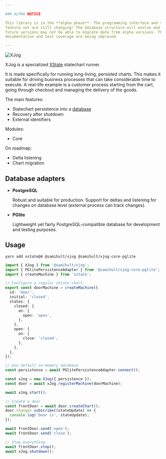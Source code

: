 ```yaml
---

### ALPHA NOTICE

This library is in the **alpha phase**. The programming interface and the
feature set are still changing! The database structure will evolve and
future versions may not be able to migrate data from alpha versions. The
documentation and test coverage are being improved.

---
```


![XJog](https://www.xjog.io/_next/image?url=%2Fxjog-md.png&w=640&q=75)

XJog is a specialized [XState](https://xstate.js.org/) statechart runner.

It is made specifically for running long-living, persisted charts. This makes
it suitable for driving business processes that can take considerable time
to execute. A real-life example is a customer process starting from the cart,
going through checkout and managing the delivery of the goods.

The main features:

- Statechart persistence into a [database](#database-adapters)
- Recovery after shutdown
- External identifiers

Modules:

- Core

On roadmap:

- Delta listening
- Chart migration

## Database adapters

- **PostgreSQL**

  Robust and suitable for production. Support for deltas and listening for
  changes on database level (external process can track changes).

- **PGlite**

  Lightweight yet fairly PostgreSQL-compatible database for development
  and testing purposes.

## Usage

```shell script
yarn add xstate@4 @samihult/xjog @samihult/xjog-core-pglite
```

```typescript
import { XJog } from '@samihult/xjog';
import { PGlitePersistenceAdapter } from '@samihult/xjog-core-pglite';
import { createMachine } from 'xstate';

// Configure a regular xState chart
export const doorMachine = createMachine({
  id: 'door',
  initial: 'closed',
  states: {
    closed: {
      on: {
        open: 'open',
      },
    },
    open: {
      on: {
        close: 'closed',
      },
    },
  },
});

// Use default in-memory database
const persistence = await PGlitePersistenceAdapter.connect();

const xJog = new XJog({ persistence });
const door = await xJog.registerMachine(doorMachine);

await xJog.start();

// Create a door
const frontDoor = await door.createChart();
door.changes.subscribe((stateUpdate) => {
  console.log('Door is', stateUpdate);
});

await frontDoor.send('open');
await frontDoor.send('close');

// Stop everything
await frontDoor.stop();
await xJog.shutdown();
```
